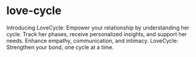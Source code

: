 # love-cycle
Introducing LoveCycle: Empower your relationship by understanding her cycle. Track her phases, receive personalized insights, and support her needs. Enhance empathy, communication, and intimacy. LoveCycle: Strengthen your bond, one cycle at a time.
